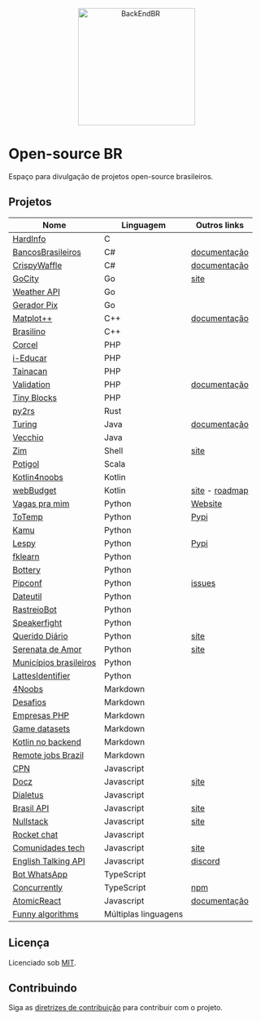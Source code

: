 <!--suppress HtmlDeprecatedAttribute -->

<p align="center">
  <img src="https://avatars3.githubusercontent.com/u/30732658?v=4&s=200.jpg" alt="BackEndBR" width="230" />
</p>

# Open-source BR

Espaço para divulgação de projetos open-source brasileiros.

<div id='projects'></div>

## Projetos

| Nome                                                                          | Linguagem            | Outros links                                                                                 |
|-------------------------------------------------------------------------------|----------------------|----------------------------------------------------------------------------------------------|
| [HardInfo](https://github.com/lpereira/hardinfo)                              | C                    |                                                                                              |
| [BancosBrasileiros](https://github.com/GuiBranco/BancosBrasileiros)           | C#                   | [documentação](https://guibranco.github.io/BancosBrasileiros)                                |
| [CrispyWaffle](https://github.com/GuiBranco/CrispyWaffle)                     | C#                   | [documentação](https://guibranco.github.io/CrispyWaffle)                                     |
| [GoCity](https://github.com/rodrigo-brito/gocity)                             | Go                   | [site](https://go-city.github.io/#/github.com/rodrigo-brito/gocity)                          |
| [Weather API](https://github.com/robertoduessmann/weather-api)                | Go                   |                                                                                              |
| [Gerador Pix](https://github.com/souzawagner/gopix)                           | Go                   |                                                                                              |
| [Matplot++](https://github.com/alandefreitas/matplotplusplus)                 | C++                  | [documentação](https://alandefreitas.github.io/matplotplusplus)                              |
| [Brasilino](https://github.com/OtacilioN/Brasilino)                           | C++                  |                                                                                              |
| [Corcel](https://github.com/corcel/corcel)                                    | PHP                  |                                                                                              |
| [i-Educar](https://github.com/portabilis/i-educar)                            | PHP                  |                                                                                              |
| [Tainacan](https://github.com/tainacan/tainacan)                              | PHP                  |                                                                                              |
| [Validation](https://github.com/Respect/Validation)                           | PHP                  | [documentação](https://respect-validation.readthedocs.io/en/latest)                          |
| [Tiny Blocks](https://github.com/tiny-blocks)                                 | PHP                  |                                                                                              |
| [py2rs](https://github.com/rochacbruno/py2rs)                                 | Rust                 |                                                                                              |
| [Turing](https://github.com/openturing/turing)                                | Java                 | [documentação](https://openviglet.github.io/turing)                                          |
| [Vecchio](https://github.com/openviglet/vecchio)                              | Java                 |                                                                                              |
| [Zim](https://github.com/zimfw/zimfw)                                         | Shell                | [site](https://zimfw.sh)                                                                     |
| [Potigol](https://github.com/potigol/potigol)                                 | Scala                |                                                                                              |
| [Kotlin4noobs](https://github.com/gustavofreze/kotlin4noobs)                  | Kotlin               |                                                                                              |
| [webBudget](https://github.com/web-budget)                                    | Kotlin               | [site](https://webbudget.com.br/) - [roadmap](https://github.com/orgs/web-budget/projects/3) |
| [Vagas pra mim](https://github.com/douglasdcm/search-jobs)                    | Python               | [Website](https://vagaspramim.onrender.com)                                                  |
| [ToTemp](https://github.com/eddyyxxyy/ToTemp)                                 | Python               | [Pypi](https://pypi.org/project/totemp/)                                                     |
| [Kamu](https://github.com/ayr-ton/kamu)                                       | Python               |                                                                                              |
| [Lespy](https://github.com/natanfeitosa/lespy)                                | Python               | [Pypi](https://pypi.org/project/Lespy/)                                                      |
| [fklearn](https://github.com/nubank/fklearn)                                  | Python               |                                                                                              |
| [Bottery](https://github.com/rougeth/bottery)                                 | Python               |                                                                                              |
| [Pipconf](https://github.com/jjpaulo2/pipconf)                                | Python               | [issues](https://github.com/jjpaulo2/pipconf/issues)                                         |
| [Dateutil](https://github.com/dateutil/dateutil)                              | Python               |                                                                                              |
| [RastreioBot](https://github.com/GabrielRF/RastreioBot)                       | Python               |                                                                                              |
| [Speakerfight](https://github.com/luanfonceca/speakerfight)                   | Python               |                                                                                              |
| [Querido Diário](https://github.com/okfn-brasil/querido-diario)               | Python               | [site](https://queridodiario.ok.org.br)                                                      |
| [Serenata de Amor](https://github.com/okfn-brasil/serenata-de-amor)           | Python               | [site](https://serenata.ai)                                                                  |
| [Municípios brasileiros](https://github.com/kelvins/Municipios-Brasileiros)   | Python               |                                                                                              |
| [LattesIdentifier](https://github.com/gogoncalves/lattes-identifier-service)  | Python               |                                                                                              |
| [4Noobs](https://github.com/he4rt/4noobs)                                     | Markdown             |                                                                                              |
| [Desafios](https://github.com/backend-br/desafios)                            | Markdown             |                                                                                              |
| [Empresas PHP](https://github.com/DanielHe4rt/empresas-php)                   | Markdown             |                                                                                              |
| [Game datasets](https://github.com/leomaurodesenv/game-datasets)              | Markdown             |                                                                                              |
| [Kotlin no backend](https://github.com/kotlin-br/kotlin-no-backend)           | Markdown             |                                                                                              |
| [Remote jobs Brazil](https://github.com/lerrua/remote-jobs-brazil)            | Markdown             |                                                                                              |
| [CPN](https://github.com/vgeruso/cpn)                                         | Javascript           |                                                                                              |
| [Docz](https://github.com/doczjs/docz)                                        | Javascript           | [site](https://www.docz.site)                                                                |
| [Dialetus](https://github.com/dialetus/dialetus-service)                      | Javascript           |                                                                                              |
| [Brasil API](https://github.com/BrasilAPI/BrasilAPI)                          | Javascript           | [site](https://brasilapi.com.br)                                                             |
| [Nullstack](https://github.com/nullstack/nullstack.github.io)                 | Javascript           | [site](https://nullstack.app)                                                                |
| [Rocket chat](https://github.com/RocketChat/Rocket.Chat)                      | Javascript           |                                                                                              |
| [Comunidades tech](https://github.com/impulsoteam/comunidadestech)            | Javascript           | [site](https://comunidades.tech)                                                             |
| [English Talking API](https://github.com/barbosamaatheus/english-talking-api) | Javascript           | [discord](https://discord.gg/XTrKQ8w)                                                        |
| [Bot WhatsApp](https://github.com/caioagiani/whatsapp-bot)                    | TypeScript           |                                                                                              |
| [Concurrently](https://github.com/open-cli-tools/concurrently)                | TypeScript           | [npm](https://www.npmjs.com/package/concurrently)                                            |
| [AtomicReact](https://github.com/AtomicReact/AtomicReact)                     | Javascript           | [documentação](https://atomicreact.js.org)                                                   |
| [Funny algorithms](https://github.com/ReciHub/FunnyAlgorithms)                | Múltiplas linguagens |                                                                                              |

<div id='license'></div>

## Licença

Licenciado sob [MIT](LICENSE).

<div id='contributing'></div>

## Contribuindo

Siga as [diretrizes de contribuição](CONTRIBUTING.md) para contribuir com o projeto.
